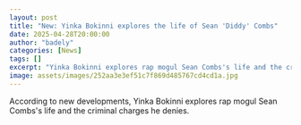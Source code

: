 ```yaml
---
layout: post
title: "New: Yinka Bokinni explores the life of Sean 'Diddy' Combs"
date: 2025-04-28T20:00:00
author: "badely"
categories: [News]
tags: []
excerpt: "Yinka Bokinni explores rap mogul Sean Combs's life and the criminal charges he denies."
image: assets/images/252aa3e3ef51c7f869d485767cd4cd1a.jpg
---
```


According to new developments, Yinka Bokinni explores rap mogul Sean Combs's life and the criminal charges he denies.

